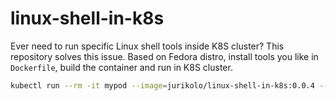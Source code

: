 # linux-shell-in-k8s

Ever need to run specific Linux shell tools inside K8S cluster?
This repository solves this issue. Based on Fedora distro,
install tools you like in `Dockerfile`, build the container and run in K8S cluster.

```bash
kubectl run --rm -it mypod --image=jurikolo/linux-shell-in-k8s:0.0.4 -- /bin/bash
```